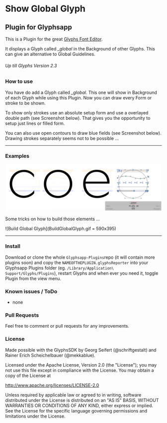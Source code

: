 # Show Global Glyph

## Plugin for Glyphsapp

This is a Plugin for the great [Glyphs Font Editor](http://glyphsapp.com/).

It displays a Glyph called *_global* in the Background of other Glyphs. 
This can give an alternative to Global Guidelines.

###### Up till Glyphs Version 2.3


### How to use

You have do add a Glyph called *_global*. This one will show in Background of each Glyph while using this Plugin.
Now you can draw every Form or stroke to be shown.

To show only strokes use an absolute setup form and use a overlayed double path (see Screenshot below).
That gives you the opportunity to setup just lines or filled form.

You can also use open contours to draw blue fields (see Screenshot below). Drawing strokes separately seems not to be possible ...


- - - - - - - - - - - - - - - - - - - - - - - - - - - - - - - - - - - - - - - - 

### Examples

![Show Global Glyph](ShowGlobalGlyph.png)


Some tricks on how to build those elements ...

![Build Global Glyph](BuildGlobalGlyph.gif = 590x395)


- - - - - - - - - - - - - - - - - - - - - - - - - - - - - - - - - - - - - - - - 

### Install

Download or clone the whole `Glyphsapp-Plugins`repo (it will contain more plugins soon) and copy the `NAMEOFTHEPLUGIN.glyphsReporter` into your Glyphsapp Plugins folder (eg. `/Library/Application\ Support/Glyphs/Plugins`), restart Glyphs and when ever you need it, toggle Plugin from the view menu.


### Known issues / ToDo

- none


### Pull Requests

Feel free to comment or pull requests for any improvements.


### License

Made possible with the GlyphsSDK by Georg Seifert (@schriftgestalt) and Rainer Erich Scheichelbauer (@mekkablue).

Licensed under the Apache License, Version 2.0 (the "License");
you may not use this file except in compliance with the License.
You may obtain a copy of the License at

http://www.apache.org/licenses/LICENSE-2.0

Unless required by applicable law or agreed to in writing, software
distributed under the License is distributed on an "AS IS" BASIS,
WITHOUT WARRANTIES OR CONDITIONS OF ANY KIND, either express or implied.
See the License for the specific language governing permissions and
limitations under the License.
